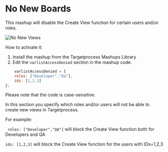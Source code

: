 No New Boards
==================

This mashup will disable the Create View function for certain users and/or roles.

![No New Views](https://github.com/TargetProcess/TP3MashupLibrary/raw/master/No%20New%20Boards/NoNewBoards.png)
 
How to activate it:

1. Install the mashup from the Targetprocess Mashups Library
2. Edit the ```varlistAccessDenied``` section in the mashup code.

```javascript
    varlistAccessDenied = {
    roles: ["Developer","Qa"],
    ids: [1,2,3]
};
```

Please note that the code is case-sensitive.

In this section you specify which roles and/or users will not be able to create new views in Targetprocess.

For example: 

``` roles: ["Developer","QA"]```  will block the Create View function both for Developers and QA

```ids: [1,2,3]``` will block the Create View function for the users with IDs=1,2,3

